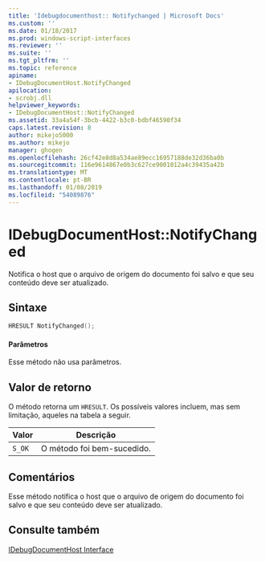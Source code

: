 ```yaml
---
title: 'Idebugdocumenthost:: Notifychanged | Microsoft Docs'
ms.custom: ''
ms.date: 01/18/2017
ms.prod: windows-script-interfaces
ms.reviewer: ''
ms.suite: ''
ms.tgt_pltfrm: ''
ms.topic: reference
apiname:
- IDebugDocumentHost.NotifyChanged
apilocation:
- scrobj.dll
helpviewer_keywords:
- IDebugDocumentHost::NotifyChanged
ms.assetid: 33a4a54f-3bcb-4422-b3c0-bdbf46590f34
caps.latest.revision: 8
author: mikejo5000
ms.author: mikejo
manager: ghogen
ms.openlocfilehash: 26cf42e8d8a534ae89ecc16957188de32d36ba0b
ms.sourcegitcommit: 116e9614867e0b3c627ce9001012a4c39435a42b
ms.translationtype: MT
ms.contentlocale: pt-BR
ms.lasthandoff: 01/08/2019
ms.locfileid: "54089876"
---
```

# <a name="idebugdocumenthostnotifychanged"></a>IDebugDocumentHost::NotifyChanged
Notifica o host que o arquivo de origem do documento foi salvo e que seu conteúdo deve ser atualizado.  
  
## <a name="syntax"></a>Sintaxe  
  
```cpp
HRESULT NotifyChanged();  
```  
  
#### <a name="parameters"></a>Parâmetros  
 Esse método não usa parâmetros.  
  
## <a name="return-value"></a>Valor de retorno  
 O método retorna um `HRESULT`. Os possíveis valores incluem, mas sem limitação, aqueles na tabela a seguir.  
  
|Valor|Descrição|  
|-----------|-----------------|  
|`S_OK`|O método foi bem-sucedido.|  
  
## <a name="remarks"></a>Comentários  
 Esse método notifica o host que o arquivo de origem do documento foi salvo e que seu conteúdo deve ser atualizado.  
  
## <a name="see-also"></a>Consulte também  
 [IDebugDocumentHost Interface](../../winscript/reference/idebugdocumenthost-interface.md)